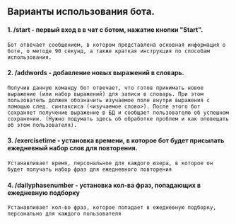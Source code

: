 ## Варианты использования бота.
#### 1. /start - первый вход в в чат с ботом, нажатие кнопки "Start".
    Бот отвечает сообщением, в котором представлена основная информация о боте, о методе 90 секунд, а также краткая инструкция по способам использования.

#### 2. /addwords - добавление новых выражений в словарь.
    Получив данную команду бот отвечает, что готов принимать новое выражение (или набор выражений) для записи в словарь. При этом пользователь должен обозначить изучаемое поле внутри выражения с помощью след. синтаксиса (<изучаемое слово>). После этого бот сохраняет получение выражение в БД и сообщает пользователю об успешном сохранении. (Нужно подумать здесь об обработке проблем и как оповещать об этом пользователя).

#### 3. /exercisetime - установка времени, в которое бот будет присылать ежедневный набор слов для повторения.
    Устанавливает время, персональное для каждого юзера, в которое он будет получать набор фраз для ежедневного повторения

#### 4. /dailyphasenumber - установка кол-ва фраз, попадающих в ежедневную подборку
    Устанавливает кол-во фраз, которое попадает в ежедневную подборку, персонально для каждого пользователя

